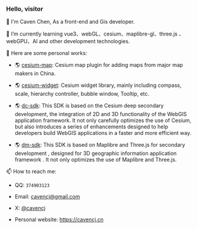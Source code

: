 ### Hello, visitor

🙌 I'm Caven Chen, As a front-end and Gis developer.

🌱 I’m currently learning vue3、webGL、cesium、maplibre-gl、three.js 、webGPU、AI and other development technologies.

🔭 Here are some personal works:
  
   - 🌎 [cesium-map](https://github.com/dvgis/cesium-map): Cesium map plugin for adding maps from major map makers in China.

   - 🌎 [cesium-widget](https://github.com/dvgis/cesium-widget): Cesium widget library, mainly including compass, scale, hierarchy controller, bubble window, Tooltip, etc.
  
   - 🌎 [dc-sdk](https://github.com/dvgis/dc-sdk): This SDK is based on the Cesium deep secondary development, the integration of 2D and 3D functionality of the WebGIS application framework. It not only carefully optimizes the use of Cesium, but also introduces a series of enhancements designed to help developers build WebGIS applications in a faster and more efficient way. 
     
   - 🌎 [dm-sdk](https://github.com/dvgis/dm-sdk): This SDK is based on Maplibre and Three.js for secondary development , designed for 3D geographic information application framework . It not only optimizes the use of Maplibre and Three.js.
  
📫 How to reach me:

   - QQ: `374903123`
   
   - Email: cavencj@gmail.com
   
   - X: [@cavencj](https://twitter.com/cavencj)
   
   - Personal website: https://cavencj.cn


